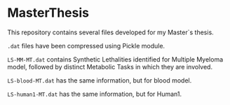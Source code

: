 # MasterThesis
This repository contains several files developed for my Master`s thesis. 

`.dat` files have been compressed using Pickle module.

`LS-MM-MT.dat` contains Synthetic Lethalities identified for Multiple Myeloma model, followed by distinct Metabolic Tasks in which they are involved. 

`LS-blood-MT.dat` has the same information, but for blood model. 

`LS-human1-MT.dat` has the same information, but for Human1. 

